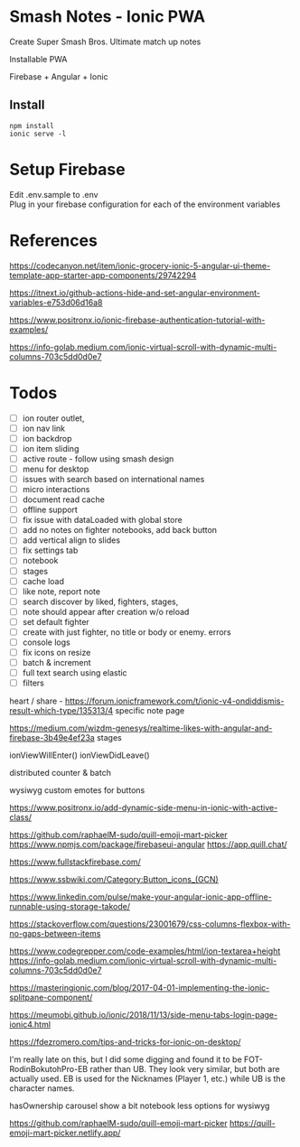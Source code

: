 # Smash Notes - Ionic PWA

Create Super Smash Bros. Ultimate match up notes 

Installable PWA  

Firebase + Angular + Ionic  

## Install

`npm install`  
`ionic serve -l`  



# Setup Firebase

Edit .env.sample to .env  
Plug in your firebase configuration for each of the environment variables  


# References

https://codecanyon.net/item/ionic-grocery-ionic-5-angular-ui-theme-template-app-starter-app-components/29742294

https://itnext.io/github-actions-hide-and-set-angular-environment-variables-e753d06d16a8

https://www.positronx.io/ionic-firebase-authentication-tutorial-with-examples/

https://info-golab.medium.com/ionic-virtual-scroll-with-dynamic-multi-columns-703c5dd0d0e7


# Todos

- [ ] ion router outlet, 
- [ ] ion nav link
- [ ] ion backdrop
- [ ] ion item sliding
- [ ] active route - follow using smash design
- [ ] menu for desktop
- [ ] issues with search based on international names
- [ ] micro interactions
- [ ] document read cache
- [ ] offline support
- [ ] fix issue with dataLoaded with global store
- [ ] add no notes on fighter notebooks, add back button
- [ ] add vertical align to slides
- [ ] fix settings tab
- [ ] notebook
- [ ] stages
- [ ] cache load
- [ ] like note, report note
- [ ] search discover by liked, fighters, stages, 
- [ ] note should appear after creation w/o reload
- [ ] set default fighter
- [ ] create with just fighter, no title or body or enemy. errors
- [ ] console logs
- [ ] fix icons on resize
- [ ] batch & increment
- [ ] full text search using elastic
- [ ] filters

heart / share - https://forum.ionicframework.com/t/ionic-v4-ondiddismis-result-which-type/135313/4
specific note page

https://medium.com/wizdm-genesys/realtime-likes-with-angular-and-firebase-3b49e4ef23a
stages


ionViewWillEnter()
ionViewDidLeave()

distributed counter & batch


wysiwyg
custom emotes for buttons

https://www.positronx.io/add-dynamic-side-menu-in-ionic-with-active-class/

https://github.com/raphaelM-sudo/quill-emoji-mart-picker
https://www.npmjs.com/package/firebaseui-angular
https://app.quill.chat/

https://www.fullstackfirebase.com/

https://www.ssbwiki.com/Category:Button_icons_(GCN)

https://www.linkedin.com/pulse/make-your-angular-ionic-app-offline-runnable-using-storage-takode/

https://stackoverflow.com/questions/23001679/css-columns-flexbox-with-no-gaps-between-items

https://www.codegrepper.com/code-examples/html/ion-textarea+height
https://info-golab.medium.com/ionic-virtual-scroll-with-dynamic-multi-columns-703c5dd0d0e7

https://masteringionic.com/blog/2017-04-01-implementing-the-ionic-splitpane-component/

https://meumobi.github.io/ionic/2018/11/13/side-menu-tabs-login-page-ionic4.html

https://fdezromero.com/tips-and-tricks-for-ionic-on-desktop/

I'm really late on this, but I did some digging and found it to be FOT-RodinBokutohPro-EB rather than UB. They look very similar, but both are actually used. EB is used for the Nicknames (Player 1, etc.) while UB is the character names.

hasOwnership
carousel show a bit
notebook
less options for wysiwyg

https://github.com/raphaelM-sudo/quill-emoji-mart-picker
https://quill-emoji-mart-picker.netlify.app/